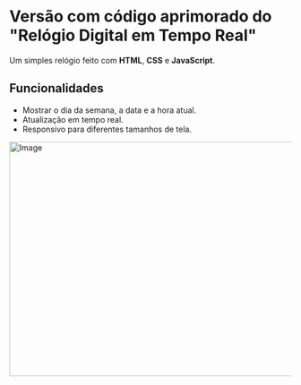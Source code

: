 # Versão com código aprimorado do "Relógio Digital em Tempo Real"

Um simples relógio feito com **HTML**, **CSS** e **JavaScript**.

## Funcionalidades
- Mostrar o dia da semana, a data e a hora atual.
- Atualização em tempo real.
- Responsivo para diferentes tamanhos de tela.

<img width="818" height="419" alt="Image" src="https://github.com/user-attachments/assets/c01456ac-572e-45c0-8ebc-13083b5f9662" />
